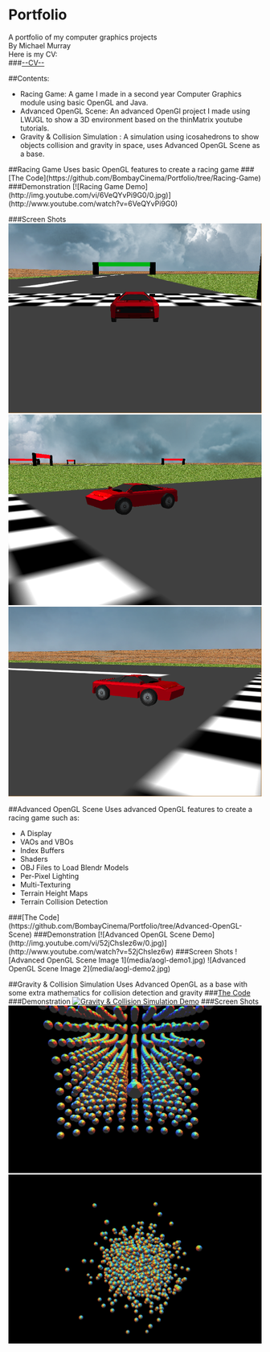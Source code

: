 # Portfolio
A portfolio of my computer graphics projects</br>
By Michael Murray</br>
Here is my CV:</br>
###[--CV--](media/Michael.Murray.CV.R.pdf)</br>

##Contents:
<ul>
<li>Racing Game: A game I made in a second year Computer Graphics module using basic OpenGL and Java.</li>
<li>Advanced OpenGL Scene: An advanced OpenGl project I made  using LWJGL to show a 3D environment based on the thinMatrix youtube tutorials.</li>
<li>Gravity & Collision Simulation : A simulation using icosahedrons to show objects collision and gravity in space, uses Advanced OpenGL Scene as a base. </li>
</ul>
##Racing Game
Uses basic OpenGL features to create a racing game
###[The Code](https://github.com/BombayCinema/Portfolio/tree/Racing-Game)
###Demonstration
[![Racing Game Demo](http://img.youtube.com/vi/6VeQYvPi9G0/0.jpg)](http://www.youtube.com/watch?v=6VeQYvPi9G0)

###Screen Shots
![Racing Game Image 1](media/Racing-Game1.png)
![Racing Game Image 2](media/Racing-Game2.png)
![Racing Game Image 3](media/Racing-Game3.png)

##Advanced OpenGL Scene
Uses advanced OpenGL features to create a racing game such as:
<ul>
<li>A Display</li>
<li>VAOs and VBOs</li>
<li>Index Buffers</li>
<li>Shaders</li>
<li>OBJ Files to Load Blendr Models</li>
<li>Per-Pixel Lighting</li>
<li>Multi-Texturing</li>
<li>Terrain Height Maps</li>
<li>Terrain Collision Detection</li>
</ul>
###[The Code](https://github.com/BombayCinema/Portfolio/tree/Advanced-OpenGL-Scene)
###Demonstration
[![Advanced OpenGL Scene Demo](http://img.youtube.com/vi/52jChsIez6w/0.jpg)](http://www.youtube.com/watch?v=52jChsIez6w)
###Screen Shots
![Advanced OpenGL Scene Image 1](media/aogl-demo1.jpg)
![Advanced OpenGL Scene Image 2](media/aogl-demo2.jpg)

##Gravity & Collision Simulation
Uses Advanced OpenGL as a base with some extra mathematics for collision detection and gravity
###[The Code](https://github.com/BombayCinema/Portfolio/tree/Gravity-Simulation)
###Demonstration
[![Gravity & Collision Simulation Demo](http://img.youtube.com/vi/JjU7CmucAxE/0.jpg)](http://www.youtube.com/watch?v=JjU7CmucAxE)
###Screen Shots
![Gravity & Collision Simulation Image 1](media/gravity-sim1.png)
![Gravity & Collision Simulation Image 2](media/gravity-sim2.png)
